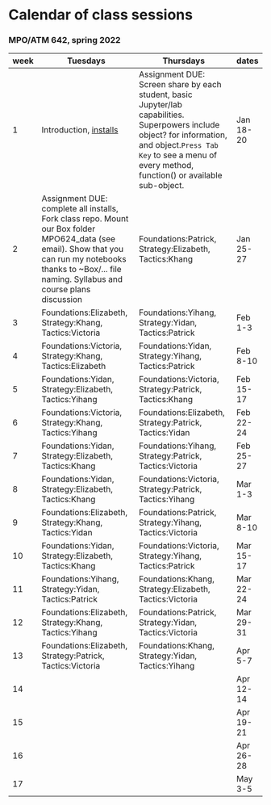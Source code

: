 # Calendar of class sessions 
### MPO/ATM 642, spring 2022

week | Tuesdays | Thursdays | dates
-----|----------|-----------|------
1 | Introduction, [installs](https://github.com/MPOcanes/MPO624_2022/blob/main/README.md) | Assignment DUE: Screen share by each student, basic Jupyter/lab capabilities. Superpowers include object? for information, and object.`Press Tab Key` to see a menu of every method, function() or available sub-object. | Jan 18-20
2 |Assignment DUE: complete all installs, Fork class repo. Mount our Box folder MPO624_data (see email). Show that you can run my notebooks thanks to ~Box/... file naming. Syllabus and course plans discussion |Foundations:Patrick, Strategy:Elizabeth, Tactics:Khang  | Jan 25-27
3 |Foundations:Elizabeth, Strategy:Khang, Tactics:Victoria  |Foundations:Yihang, Strategy:Yidan, Tactics:Patrick  | Feb 1-3
4 |Foundations:Victoria, Strategy:Khang, Tactics:Elizabeth  |Foundations:Yidan, Strategy:Yihang, Tactics:Patrick  | Feb 8-10
5 |Foundations:Yidan, Strategy:Elizabeth, Tactics:Yihang  |Foundations:Victoria, Strategy:Patrick, Tactics:Khang  | Feb 15-17
6 |Foundations:Victoria, Strategy:Khang, Tactics:Yihang  |Foundations:Elizabeth, Strategy:Patrick, Tactics:Yidan  | Feb 22-24
7 |Foundations:Yidan, Strategy:Elizabeth, Tactics:Khang  |Foundations:Yihang, Strategy:Patrick, Tactics:Victoria  | Feb 25-27
8 |Foundations:Yidan, Strategy:Elizabeth, Tactics:Khang  |Foundations:Victoria, Strategy:Patrick, Tactics:Yihang  | Mar 1-3
9 |Foundations:Elizabeth, Strategy:Khang, Tactics:Yidan  |Foundations:Patrick, Strategy:Yihang, Tactics:Victoria  | Mar 8-10
10|Foundations:Yidan, Strategy:Elizabeth, Tactics:Khang  |Foundations:Victoria, Strategy:Yihang, Tactics:Patrick  | Mar 15-17
11|Foundations:Yihang, Strategy:Yidan, Tactics:Patrick  |Foundations:Khang, Strategy:Elizabeth, Tactics:Victoria  | Mar 22-24
12|Foundations:Elizabeth, Strategy:Khang, Tactics:Yihang  |Foundations:Patrick, Strategy:Yidan, Tactics:Victoria  | Mar 29-31
13|Foundations:Elizabeth, Strategy:Patrick, Tactics:Victoria  |Foundations:Khang, Strategy:Yidan, Tactics:Yihang  | Apr 5-7
14|  |  | Apr 12-14
15|  |  | Apr 19-21
16|  |  | Apr 26-28
17|  |  | May 3-5
